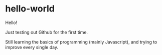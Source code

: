 # hello-world

Hello!

Just testing out Github for the first time.

Still learning the basics of programming (mainly Javascript),
and trying to improve every single day.
